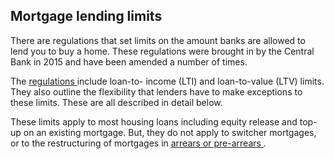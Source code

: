 ##  Mortgage lending limits

There are regulations that set limits on the amount banks are allowed to lend
you to buy a home. These regulations were brought in by the Central Bank in
2015 and have been amended a number of times.

The [ regulations
](http://www.irishstatutebook.ie/eli/2017/si/559/made/en/pdf) include loan-to-
income (LTI) and loan-to-value (LTV) limits. They also outline the flexibility
that lenders have to make exceptions to these limits. These are all described
in detail below.

These limits apply to most housing loans including equity release and top-up
on an existing mortgage. But, they do not apply to switcher mortgages, or to
the restructuring of mortgages in [ arrears or pre-arrears
](/en/housing/owning-a-home/mortgage-arrears/overview-of-mortgage-debt/) .
